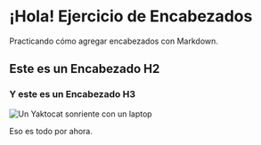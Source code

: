 # ¡Hola! Ejercicio de Encabezados

Practicando cómo agregar encabezados con Markdown.

## Este es un Encabezado H2

### Y este es un Encabezado H3

![Un Yaktocat sonriente con un laptop](https://octodex.github.com/images/yaktocat.png)

Eso es todo por ahora.

